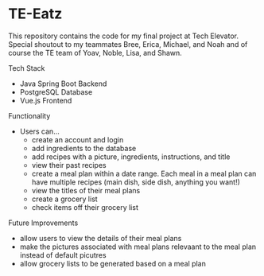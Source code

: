 # TE-Eatz

This repository contains the code for my final project at Tech Elevator. Special shoutout to my teammates Bree, Erica, Michael, and Noah and of course the TE team of Yoav, Noble, Lisa, and Shawn.

Tech Stack 
  - Java Spring Boot Backend 
  - PostgreSQL Database
  - Vue.js Frontend 

Functionality 
  - Users can...
    - create an account and login
    - add ingredients to the database
    - add recipes with a picture, ingredients, instructions, and title
    - view their past recipes
    - create a meal plan within a date range. Each meal in a meal plan can have multiple recipes (main dish, side dish, anything you want!)
    - view the titles of their meal plans
    - create a grocery list 
    - check items off their grocery list 

Future Improvements 
  - allow users to view the details of their meal plans 
  - make the pictures associated with meal plans relevaant to the meal plan instead of default picutres 
  - allow grocery lists to be generated based on a meal plan 
